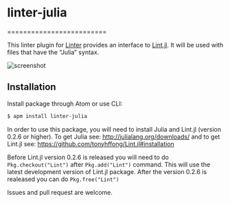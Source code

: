 # linter-julia
=========================

This linter plugin for [Linter](https://github.com/AtomLinter/Linter) provides
an interface to [Lint.jl](https://github.com/tonyhffong/Lint.jl). It will be
used with files that have the “Julia” syntax.

![screenshot](https://raw.githubusercontent.com/TeroFrondelius/linter-julia/master/Screenshot.gif)

## Installation
Install package through Atom or use CLI:

```bash
$ apm install linter-julia
```

In order to use this package, you will need to install Julia and Lint.jl
(version 0.2.6 or higher).
To get Julia see: http://julialang.org/downloads/ and to get Lint.jl
see: https://github.com/tonyhffong/Lint.jl#installation

Before Lint.jl version 0.2.6 is released you will need to do `Pkg.checkout("Lint")`
after `Pkg.add("Lint")` command. This will use the latest development version of
Lint.jl package. After the version 0.2.6 is realeased you can do `Pkg.free("Lint")`

Issues and pull request are welcome.

